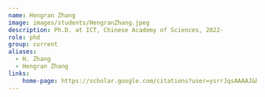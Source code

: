 ```yaml
---
name: Hengran Zhang
image: images/students/HengranZhang.jpeg
description: Ph.D. at ICT, Chinese Academy of Sciences, 2022-
role: phd
group: current
aliases:
  - H. Zhang
  - Hengran Zhang
links:
    home-page: https://scholar.google.com/citations?user=ysrrJqsAAAAJ&hl=zh-CN
---
```

